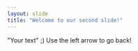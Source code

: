 ```yaml
---
layout: slide
title: "Welcome to our second slide!"
---
```

"Your text" ;)
Use the left arrow to go back!
